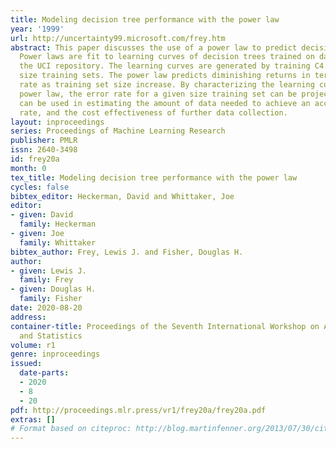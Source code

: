 ```yaml
---
title: Modeling decision tree performance with the power law
year: '1999'
url: http://uncertainty99.microsoft.com/frey.htm
abstract: This paper discusses the use of a power law to predict decision tree performance.
  Power laws are fit to learning curves of decision trees trained on data sets from
  the UCI repository. The learning curves are generated by training C4.5 on different
  size training sets. The power law predicts diminishing returns in terms of error
  rate as training set size increase. By characterizing the learning curve with a
  power law, the error rate for a given size training set can be projected. This projection
  can be used in estimating the amount of data needed to achieve an acceptable error
  rate, and the cost effectiveness of further data collection.
layout: inproceedings
series: Proceedings of Machine Learning Research
publisher: PMLR
issn: 2640-3498
id: frey20a
month: 0
tex_title: Modeling decision tree performance with the power law
cycles: false
bibtex_editor: Heckerman, David and Whittaker, Joe
editor:
- given: David
  family: Heckerman
- given: Joe
  family: Whittaker
bibtex_author: Frey, Lewis J. and Fisher, Douglas H.
author:
- given: Lewis J.
  family: Frey
- given: Douglas H.
  family: Fisher
date: 2020-08-20
address: 
container-title: Proceedings of the Seventh International Workshop on Artificial Intelligence
  and Statistics
volume: r1
genre: inproceedings
issued:
  date-parts:
  - 2020
  - 8
  - 20
pdf: http://proceedings.mlr.press/vr1/frey20a/frey20a.pdf
extras: []
# Format based on citeproc: http://blog.martinfenner.org/2013/07/30/citeproc-yaml-for-bibliographies/
---
```

